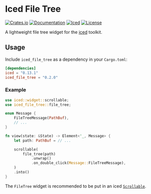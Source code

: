 # Iced File Tree

[![Crates.io](https://img.shields.io/crates/v/iced_file_tree.svg)](https://crates.io/crates/iced_file_tree)
[![Documentation](https://docs.rs/iced_file_tree/badge.svg)](https://docs.rs/iced_file_tree)
[![Iced](https://img.shields.io/badge/0.13-blue.svg?logo=iced)](https://github.com/iced-rs/iced/tree/master)
[![License](https://img.shields.io/crates/l/iced_file_tree.svg)](https://github.com/edwloef/iced-file-tree/blob/master/LICENSE)

A lightweight file tree widget for the [iced](https://github.com/iced-rs/iced/tree/master) toolkit.

## Usage

Include `iced_file_tree` as a dependency in your `Cargo.toml`:

```toml
[dependencies]
iced = "0.13.1"
iced_file_tree = "0.2.0"
```

### Example
```rs
use iced::widget::scrollable;
use iced_file_tree::file_tree;

enum Message {
    FileTreeMessage(PathBuf),
    // ...
}

fn view(state: &State) -> Element<'_, Message> {
    let path: PathBuf = // ...

    scrollable(
        file_tree(path)
            .unwrap()
            .on_double_click(Message::FileTreeMessage),
    )
    .into()
}
```

The `FileTree` widget is recommended to be put in an iced [`Scrollable`](https://docs.rs/iced/latest/iced/widget/scrollable/).
